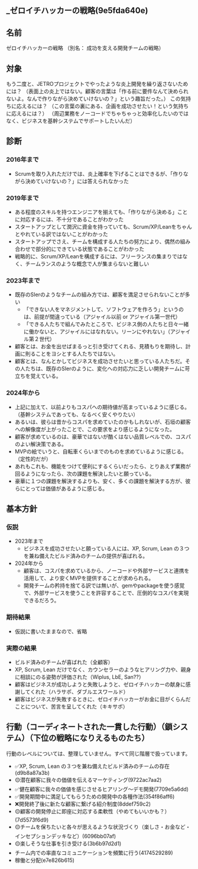 _ゼロイチハッカーの戦略(9e5fda640e)
---

## 名前
ゼロイチハッカーの戦略
（別名： 成功を支える開発チームの戦略）

## 対象
もう二度と、JETROプロジェクトでやったような炎上開発を繰り返さないためには？
（表面上の炎上ではない。顧客の言葉は「作る前に要件なんて決められないよ。なんで作りながら決めていけないの？」という趣旨だった。）
この気持ちに応えるには？
（この言葉の裏にある、企画を成功させたい！という気持ちに応えるには？）
（周辺業務をノーコードでちゃちゃっと効率化したいのではなく、ビジネスを基幹システムでサポートしたいんだ）

## 診断
### 2016年まで
- Scrumを取り入れただけでは、炎上確率を下げることはできるが、「作りながら決めていけないの？」には答えられなかった
### 2019年まで
- ある程度のスキルを持つエンジニアを揃えても、「作りながら決める」ことに対応するには、不十分であることがわかった
- スタートアップとして潤沢に資金を持っていても、Scrum/XP/Leanをちゃんとやれている訳ではないことがわかった
- スタートアップでさえ、チームを構成する人たちの努力により、偶然の組み合わせで部分的にできている状態であることがわかった
- 戦略的に、Scrum/XP/Leanを構成するには、フリーランスの集まりではなく、チームランスのような概念で人が集まらないと難しい
### 2023年まで
- 既存のSIerのようなチームの組み方では、顧客を満足させられないことが多い
  - 「できない人をマネジメントして、ソフトウェアを作ろう」というのは、前提が間違っている（アジャイル以前 or アジャイル第一世代）
  - 「できる人たちで組んでみたところで、ビジネス側の人たちと日々一緒に働かないと、アジャイルにはなれない。リーンにやれない」（アジャイル第２世代）
- 顧客とは、お金を出せばまるっと引き受けてくれる、見積もりを期待し、計画に則ることをヨシとする人たちではない。
- 顧客とは、なんとかしてビジネスを成功させたいと思っている人たちだ。その人たちは、既存のSIerのように、変化への対応力に乏しい開発チームに苛立ちを覚えている。
### 2024年から
- 上記に加えて、以前よりもコスパへの期待値が高まっているように感じる。（基幹システムであっても、なるべく安くやりたい）
- あるいは、彼らは昔からコスパを求めていたのかもしれないが、石垣の顧客への解像度が上がったことで、この要求をより感じるようになった。
- 顧客が求めているのは、豪華ではないが酷くはない品質レベルでの、コスパのよい解決策である。
- MVPの絵でいうと、自転車くらいまでのものを求めているように感じる。（定性的だが）
- あれもこれも、機能をつけて便利にするくらいだったら、とりあえず業務が回るようになったら、次の課題を解決したいと願っている。
- 豪華に１つの課題を解決するよりも、安く、多くの課題を解決する方が、彼らにとっては価値があるように感じる。

## 基本方針
### 仮説
- 2023年まで
  - ビジネスを成功させたいと願っている人には、XP, Scrum, Lean の３つを兼ね備えたビルド済みのチームの提供が喜ばれる。
- 2024年から
  - 顧客は、コスパを求めているから、ノーコードや外部サービスと連携を活用して、より安くMVPを提供することが求められる。
  - 開発チームの矜持を捨てる訳では無いが、gemやpackageを使う感覚で、外部サービスを使うことを許容することで、圧倒的なコスパを実現できるだろう。

### 期待結果
- 仮説に書いたままなので、省略
### 実際の結果
- ビルド済みのチームが喜ばれた（全顧客）
- XP, Scrum, Lean だけでなく、カウンセラーのようなヒアリング力や、親身に相談にのる姿勢が評価された（Wiplus, LbE, San??）
- 顧客はビジネスが成功しようと失敗しようと、ゼロイチハッカーの献身に感謝してくれた（ハラサポ、ダブルエスワールド）
- 顧客はビジネスが失敗するときに、ゼロイチハッカーがお金に目がくらんだことについて、苦言を呈してくれた（キキサポ）

## 行動（コーディネートされた一貫した行動）（鎖システム）（下位の戦略になりえるものたち）
行動のレベルについては、整理していません。すべて同じ階層で扱っています。
- ✅XP, Scrum, Lean の３つを兼ね備えたビルド済みのチームの存在(d9b8a87a3b)
- 🟡潜在顧客に我々の価値を伝えるマーケティング(9722ac7aa2)
- ✅健在顧客に我々の価値を感じさせるヒアリング〜デモ開発(7709e5a6dd)
- ✅開発期間中に満足してもらうための開発中の各種作法(354f86aff6)
- ❌開発終了後に新たな顧客に繋げる紹介制度(8ddef759c2)
- 🟡顧客の開発停止に即座に対応する柔軟性（やめてもいいかも？）(7d5573f6d9)
- 🟡チームを保ちたいと各々が思えるような状況づくり（楽しさ・お金など・インセプションデッキなど）(6096bb07af)
- 🟡楽しそうな仕事を引き受ける(3b6b97d2d1)
- チーム内での率直なコミュニケーションを頻繁に行う(4174529289)
- 稼働と分配(e7e826b615)


